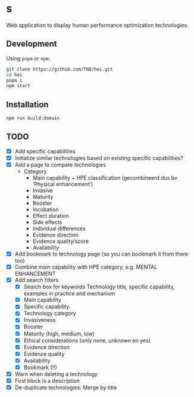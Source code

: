# s

Web application to display human performance optimization technologies.

## Development

Using `pnpm` or `npm`:

```bash
git clone https://github.com/TNO/hei.git
cd hei
pnpm i
npm start
```

## Installation

```bash
npm run build:domain
```

## TODO

- [x] Add specific capabilities
- [x] Initialize similar technologies based on existing specific capabilities?
- [x] Add a page to compare technologies
  - Category
	- Main capability + HPE classification (gecombineerd dus bv ‘Physical enhancement’)
	- Invasive
	- Maturity
	- Booster
	- Incubation
	- Effect duration
	- Side effects
	- Individual differences
	- Evidence direction
	- Evidence quality/score
	- Availability
- [x] Add bookmark to technology page (so you can bookmark it from there too)
- [x] Combine main capability with HPE category, e.g. MENTAL ENHANCEMENT
- [x] Add search filters
  - [x] Search box for keywords Technology title, specific capability, examples in practice and mechanism
  - [x] Main capability
  - [x] Specific capability.
  - [x] Technology category
  - [x] Invasiveness
  - [x] Booster
  - [x] Maturity (high, medium, low)
  - [x] Ethical considerations (only none, unknown en yes)
  - [x] Evidence direction
  - [x] Evidence quality
  - [x] Availability
  - [x] Bookmark (!!)
- [x] Warn when deleting a technology
- [x] First block is a description
- [x] De-duplicate technologies: Merge by title